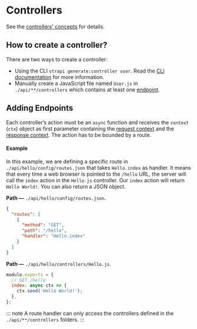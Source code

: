 # Controllers

See the [controllers' concepts](../concepts/concepts.md#controllers) for details.

## How to create a controller?

There are two ways to create a controller:

- Using the CLI `strapi generate:controller user`. Read the [CLI documentation](../cli/CLI.md#strapi-generatecontroller) for more information.
- Manually create a JavaScript file named `User.js` in `./api/**/controllers` which contains at least one [endpoint](#adding-endpoints).

## Adding Endpoints

Each controller’s action must be an `async` function and receives the `context` (`ctx`) object as first parameter containing the [request context](../guides/requests.md) and the [response context](../guides/responses.md). The action has to be bounded by a route.

#### Example

In this example, we are defining a specific route in `./api/hello/config/routes.json` that takes `Hello.index` as handler. It means that every time a web browser is pointed to the `/hello` URL, the server will call the `index` action in the `Hello.js` controller. Our `index` action will return `Hello World!`. You can also return a JSON object.

**Path —** `./api/hello/config/routes.json`.

```json
{
  "routes": [
    {
      "method": "GET",
      "path": "/hello",
      "handler": "Hello.index"
    }
  ]
}
```

**Path —** `./api/hello/controllers/Hello.js`.

```js
module.exports = {
  // GET /hello
  index: async ctx => {
    ctx.send('Hello World!');
  },
};
```

::: note
A route handler can only access the controllers defined in the `./api/**/controllers` folders.
:::
